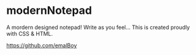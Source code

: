 # modernNotepad
A mordern designed notepad! Write as you feel...
This is created proudly with CSS & HTML.

https://github.com/emalBoy
